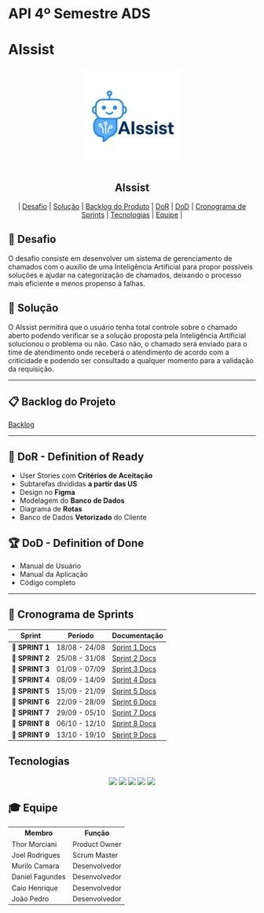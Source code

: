 # API 4º Semestre ADS

# AIssist

<p align="center">
      <img src="docs/img/logo.png" alt="logo da AIssist" width="200">
      <h2 align="center"> AIssist</h2>
</p>

<p align="center">
  | <a href ="#desafio"> Desafio</a>  |
  <a href ="#solucao"> Solução</a>  |   
  <a href ="#backlog"> Backlog do Produto</a>  |
  <a href ="#dor">DoR</a>  |
  <a href ="#dod">DoD</a>  |
  <a href ="#sprint"> Cronograma de Sprints</a>  |
  <a href ="#tecnologias"> Tecnologias</a>  |
  <a href ="#equipe"> Equipe</a> |
</p>

## 🏅 Desafio <a id="desafio"></a>

O desafio consiste em desenvolver um sistema de gerenciamento de chamados com o auxílio de uma Inteligência Artificial para propor possíveis soluções e ajudar na categorização de chamados, deixando o processo mais eficiente e menos propenso à falhas.

## 🏅 Solução <a id="solucao"></a>

O AIssist permitirá que o usuário tenha total controle sobre o chamado aberto podendo verificar se a solução proposta pela Inteligência Artificial solucionou o problema ou não. Caso não, o chamado será enviado para o time de atendimento onde receberá o atendimento de acordo com a criticidade e podendo ser consultado a qualquer momento para a validação da requisição.

---

## 📋 Backlog do Projeto <a id="backlog"></a>
[Backlog](https://github.com/ThorMorciani/PimWeb/blob/develop/Analise%20POO/User%20Stories.txt)

---

## 🏃‍ DoR - Definition of Ready <a id="dor"></a>

* User Stories com **Critérios de Aceitação**
* Subtarefas divididas **a partir das US**
* Design no **Figma**
* Modelagem do **Banco de Dados**
* Diagrama de **Rotas**
* Banco de Dados **Vetorizado** do Cliente

## 🏆 DoD - Definition of Done <a id="dod"></a>

* Manual de Usuário
* Manual da Aplicação
* Código completo

---

## 📅 Cronograma de Sprints <a id="sprint"></a>

| Sprint          |    Período    | Documentação                                     |
| --------------- | :-----------: | ------------------------------------------------ |
| 🔖 **SPRINT 1** | 18/08 - 24/08  | [Sprint 1 Docs](./docs/sprints/sprint%201.md) | 
| 🔖 **SPRINT 2** | 25/08 - 31/08  | [Sprint 2 Docs](./docs/sprints/sprint%202.md) | 
| 🔖 **SPRINT 3** | 01/09 - 07/09  | [Sprint 3 Docs](./docs/sprints/sprint%203.md) | 
| 🔖 **SPRINT 4** | 08/09 - 14/09  | [Sprint 4 Docs](./docs/sprints/sprint%204.md) | 
| 🔖 **SPRINT 5** | 15/09 - 21/09  | [Sprint 5 Docs](./docs/sprints/sprint%205.md) | 
| 🔖 **SPRINT 6** | 22/09 - 28/09  | [Sprint 6 Docs](./docs/sprints/sprint%206.md) | 
| 🔖 **SPRINT 7** | 29/09 - 05/10  | [Sprint 7 Docs](./docs/sprints/sprint%207.md) | 
| 🔖 **SPRINT 8** | 06/10 - 12/10  | [Sprint 8 Docs](./docs/sprints/sprint%208.md) | 
| 🔖 **SPRINT 9** | 13/10 - 19/10  | [Sprint 9 Docs](./docs/sprints/sprint%209.md) | 

##  Tecnologias <a id="tecnologias"></a>

<h4 align="center">
 <a href="https://www.typescriptlang.org/"><img src="https://img.shields.io/badge/TypeScript-3178C6?style=for-the-badge&logo=typescript&logoColor=white"></a>
 <a href="https://www.angular.dev/"><img src="https://img.shields.io/badge/angular-%23DD0031.svg?style=for-the-badge&logo=angular&logoColor=white"/></a>
 <a href="https://www.dotnet.microsoft.com/pt-br/languages/csharp/"><img src="https://img.shields.io/badge/c%23-%23239120.svg?style=for-the-badge&logo=csharp&logoColor=white"/></a> 
 <a href="https://github.com/"><img src="https://img.shields.io/badge/github-%23121011.svg?style=for-the-badge&logo=github&logoColor=white"/></a>
 <a href="https://www.figma.com/"><img src="https://img.shields.io/badge/Figma-F24E1E?style=for-the-badge&logo=figma&logoColor=white"/></a>

</h4>

## 🎓 Equipe <a id="equipe"></a>

<div align="center">
  <table>
    <tr>
      <th>Membro</th>
      <th>Função</th>
    </tr>
    <tr>
      <td>Thor Morciani</td>
      <td>Product Owner</td>
    </tr>
    <tr>
      <td>Joel Rodrigues</td>
      <td>Scrum Master</td>
    </tr>
    <tr>
      <td>Murilo Camara</td>
      <td>Desenvolvedor</td>
    </tr>
    <tr>
      <td>Daniel Fagundes</td>
      <td>Desenvolvedor</td>
    </tr>
    <tr>
      <td>Caio Henrique</td>
      <td>Desenvolvedor</td>
    </tr>
    <tr>
      <td>João Pedro</td>
      <td>Desenvolvedor</td> 
    </tr> 
  </table>
</div>
